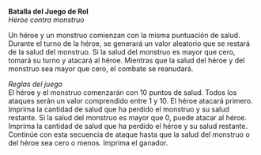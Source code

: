 **Batalla del Juego de Rol**  
*Héroe contra monstruo*   

Un héroe y un monstruo comienzan con la misma puntuación de salud. 
Durante el turno de la héroe, se generará un valor aleatorio que se restará de la salud del monstruo. Si la salud del monstruo 
es mayor que cero, tomará su turno y atacará al héroe. Mientras que la salud del héroe y del monstruo sea mayor que cero, el combate se reanudará.       

*Reglas del juego*     
El héroe y el monstruo comenzarán con 10 puntos de salud.
Todos los ataques serán un valor comprendido entre 1 y 10.
El héroe atacará primero.
Imprima la cantidad de salud que ha perdido el monstruo y su salud restante.
Si la salud del monstruo es mayor que 0, puede atacar al héroe.
Imprima la cantidad de salud que ha perdido el héroe y su salud restante.
Continúe con esta secuencia de ataque hasta que la salud del monstruo o del héroe sea cero o menos.
Imprima el ganador.
